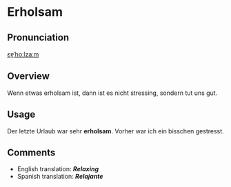 # Erholsam

## Pronunciation

[ɛɐ̯ˈhoːlzaːm](https://upload.wikimedia.org/wikipedia/commons/transcoded/2/23/De-erholsam.ogg/De-erholsam.ogg.mp3)

## **Overview**

Wenn etwas erholsam ist, dann ist es nicht stressing, sondern tut uns gut.

## **Usage**

Der letzte Urlaub war sehr **erholsam**. Vorher war ich ein bisschen gestresst.

## **Comments**

- English translation: **_Relaxing_**
- Spanish translation: **_Relajante_**